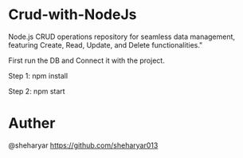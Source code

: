 # Crud-with-NodeJs

Node.js CRUD operations repository for seamless data management, featuring Create, Read, Update, and Delete functionalities."

First run the DB and Connect it with the project.

Step 1: npm install

Step 2: npm start

# Auther

@sheharyar https://github.com/sheharyar013

